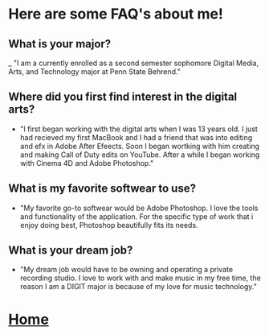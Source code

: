 # Here are some FAQ's about me!

## What is your major?
_ "I am a currently enrolled as a second semester sophomore Digital Media, Arts, and Technology major at Penn State Behrend."  

## Where did you first find interest in the digital arts?
- "I first began working with the digital arts when I was 13 years old. I just had recieved my first MacBook and I had a friend that was into editing and efx in Adobe After Efeects. Soon I began wortking with him creating and making Call of Duty edits on YouTube. After a while I began working with Cinema 4D and Adobe Photoshop."

## What is my favorite softwear to use?
- "My favorite go-to softwear would be Adobe Photoshop. I love the tools and functionality of the application. For the specific type of work that i enjoy doing best, Photoshop beautifully fits its needs.

## What is your dream job?
- "My dream job would have to be owning and operating a private recording studio. I love to work with and make music in my free time, the reason I am a DIGIT major is because of my love for music technology."

# [Home](index.md)
